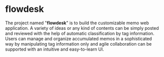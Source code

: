 # flowdesk
The project named "**flowdesk**" is to build the customizable memo web application.
A variety of ideas or any kind of contents can be simply posted and reviewed with the help of automatic classification by tag information.
Users can manage and organize accumulated memos in a sophisticated way by manipulating tag information only and agile collaboration can be supported with an intuitive and easy-to-learn UI.   
